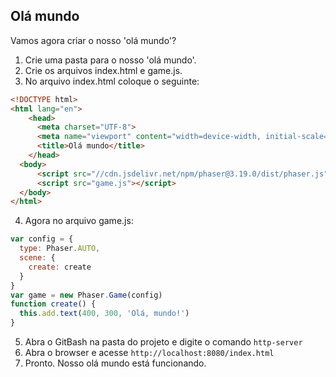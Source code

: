 ## Olá mundo

Vamos agora criar o nosso 'olá mundo'?

1. Crie uma pasta para o nosso 'olá mundo'.
2. Crie os arquivos index.html e game.js.
3. No arquivo index.html coloque o seguinte:

```html
<!DOCTYPE html>
<html lang="en">
    <head>
      <meta charset="UTF-8">
      <meta name="viewport" content="width=device-width, initial-scale=1.0">  
      <title>Olá mundo</title>
    </head>
  <body>
      <script src="//cdn.jsdelivr.net/npm/phaser@3.19.0/dist/phaser.js"></script>
      <script src="game.js"></script>
  </body>
</html>
```

4. Agora no arquivo game.js:

```javascript
var config = {
  type: Phaser.AUTO,
  scene: {
    create: create
  }
}
var game = new Phaser.Game(config)
function create() {
  this.add.text(400, 300, 'Olá, mundo!')
}
```
5. Abra o GitBash na pasta do projeto e digite o comando ``http-server``
6. Abra o browser e acesse ``http://localhost:8080/index.html``
7. Pronto. Nosso olá mundo está funcionando.

